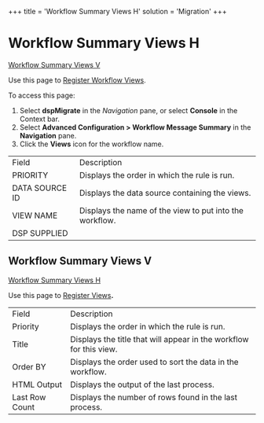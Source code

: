 +++
title = 'Workflow Summary Views H'
solution = 'Migration'
+++

# Workflow Summary Views H

[Workflow Summary Views V](#WorkFlow_Summary_Views_V)

<div class="use">

Use this page to [Register Workflow
Views](../Use_Cases/Create_Custom_Workflow_Messages.htm#Register).

</div>

To access this page:

1.  Select <span style="font-weight: bold;">dspMigrate</span> in the
    <span style="font-style: italic;">Navigation</span> pane, or select
    <span style="font-weight: bold;">Console</span> in the Context bar.
2.  Select <span style="font-weight: bold;">Advanced Configuration \>
    Workflow Message Summary</span> in the
    <span style="font-weight: bold;">Navigation</span> pane.
3.  Click the <span style="font-weight: bold;">Views</span> icon for the
    workflow
name.

|                |                                                         |
| -------------- | ------------------------------------------------------- |
| Field          | Description                                             |
| PRIORITY       | Displays the order in which the rule is run.            |
| DATA SOURCE ID | Displays the data source containing the views.          |
| VIEW NAME      | Displays the name of the view to put into the workflow. |
| DSP SUPPLIED   |                                                         |

## <span id="WorkFlow_Summary_Views_V"></span>Workflow Summary Views V

[Workflow Summary Views H](#WorkFlow_Summary_Views_H)

<div class="use">

Use this page to [Register
Views](../Use_Cases/Create_Custom_Workflow_Messages.htm#Register)**.**

</div>

|                |                                                                    |
| -------------- | ------------------------------------------------------------------ |
| Field          | Description                                                        |
| Priority       | Displays the order in which the rule is run.                       |
| Title          | Displays the title that will appear in the workflow for this view. |
| Order BY       | Displays the order used to sort the data in the workflow.          |
| HTML Output    | Displays the output of the last process.                           |
| Last Row Count | Displays the number of rows found in the last process.             |
